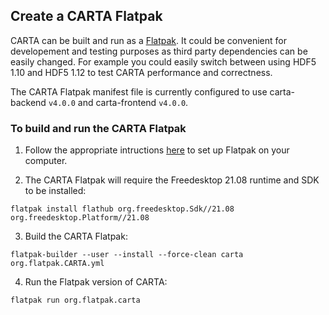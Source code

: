 ## Create a CARTA Flatpak

CARTA can be built and run as a [Flatpak](https://flatpak.org/). It could be convenient for developement and testing purposes as third party dependencies can be easily changed. 
For example you could easily switch between using HDF5 1.10 and HDF5 1.12 to test CARTA performance and correctness.

The CARTA Flatpak manifest file is currently configured to use carta-backend `v4.0.0` and carta-frontend `v4.0.0`.

### To build and run the CARTA Flatpak

1. Follow the appropriate intructions [here](https://flatpak.org/setup/) to set up Flatpak on your computer.

2. The CARTA Flatpak will require the Freedesktop 21.08 runtime and SDK to be installed:

```
flatpak install flathub org.freedesktop.Sdk//21.08 org.freedesktop.Platform//21.08
```

3. Build the CARTA Flatpak:

```
flatpak-builder --user --install --force-clean carta org.flatpak.CARTA.yml
```

4. Run the Flatpak version of CARTA:

```
flatpak run org.flatpak.carta
```

